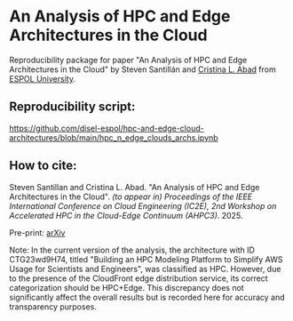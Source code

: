 # An Analysis of HPC and Edge Architectures in the Cloud
Reproducibility package for paper "An Analysis of HPC and Edge Architectures in the Cloud" by Steven Santillán and [Cristina L. Abad](https://sites.google.com/fiec.espol.edu.ec/cv-cabad/english) from [ESPOL University](https://www.espol.edu.ec/en).

## Reproducibility script:
https://github.com/disel-espol/hpc-and-edge-cloud-architectures/blob/main/hpc_n_edge_clouds_archs.ipynb

## How to cite:
Steven Santillan and Cristina L. Abad. "An Analysis of HPC and Edge Architectures in the Cloud". _(to appear in) Proceedings of the IEEE International Conference on Cloud Engineering (IC2E), 2nd Workshop on Accelerated HPC in the Cloud-Edge Continuum (AHPC3)_. 2025.

Pre-print: [arXiv](https://arxiv.org/abs/2508.01494) 

Note: In the current version of the analysis, the architecture with ID CTG23wd9H74, titled "Building an HPC Modeling Platform to Simplify AWS Usage for Scientists and Engineers", was classified as HPC. However, due to the presence of the CloudFront edge distribution service, its correct categorization should be HPC+Edge. This discrepancy does not significantly affect the overall results but is recorded here for accuracy and transparency purposes.
